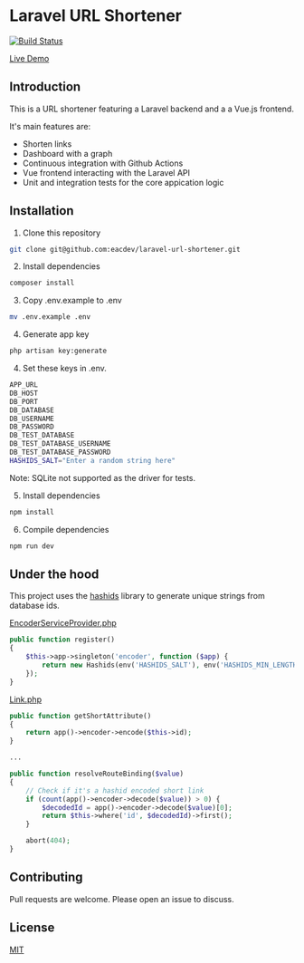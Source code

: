 # Laravel URL Shortener

[![Build Status](https://github.com/eacdev/laravel-url-shortener/workflows/CI/badge.svg)](https://github.com/eacdev/laravel-url-shortener/actions)

[Live Demo](http://138.197.164.139/)

## Introduction
This is a URL shortener featuring a Laravel backend and a a Vue.js frontend.

It's main features are:
* Shorten links
* Dashboard with a graph
* Continuous integration with Github Actions
* Vue frontend interacting with the Laravel API
* Unit and integration tests for the core appication logic

## Installation

1. Clone this repository
```bash
git clone git@github.com:eacdev/laravel-url-shortener.git
```

2. Install dependencies
```bash
composer install
```

3. Copy .env.example to .env
```bash
mv .env.example .env
```

4. Generate app key
```bash
php artisan key:generate
```

4. Set these keys in .env.
```bash
APP_URL
DB_HOST
DB_PORT
DB_DATABASE
DB_USERNAME
DB_PASSWORD
DB_TEST_DATABASE
DB_TEST_DATABASE_USERNAME
DB_TEST_DATABASE_PASSWORD
HASHIDS_SALT="Enter a random string here"
```
Note: SQLite not supported as the driver for tests.
 
5. Install dependencies
```bash
npm install
```

6. Compile dependencies
```bash
npm run dev
```

## Under the hood

This project uses the [hashids](https://github.com/vinkla/hashids)
library to generate unique strings from database ids.

[EncoderServiceProvider.php](https://github.com/eacdev/laravel-url-shortener/blob/master/app/Providers/EncoderServiceProvider.php)
```php
public function register()
{
    $this->app->singleton('encoder', function ($app) {
        return new Hashids(env('HASHIDS_SALT'), env('HASHIDS_MIN_LENGTH'));
    });
}
```

[Link.php](https://github.com/eacdev/laravel-url-shortener/blob/master/app/Link.php#L28)
```php
public function getShortAttribute()
{
    return app()->encoder->encode($this->id);
}

...

public function resolveRouteBinding($value)
{
    // Check if it's a hashid encoded short link
    if (count(app()->encoder->decode($value)) > 0) {
        $decodedId = app()->encoder->decode($value)[0];
        return $this->where('id', $decodedId)->first();
    }

    abort(404);
}
```

## Contributing
Pull requests are welcome. Please open an issue to discuss.

## License
[MIT](https://choosealicense.com/licenses/mit/)
